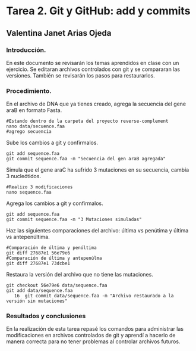 # Tarea 2. Git y GitHub: add y commits
## Valentina Janet Arias Ojeda
###  Introducción.
En este documento se revisarán los temas aprendidos en clase con un ejercicio. Se editaran archivos controlados con git y se compararan las versiones.
También se revisarán los pasos para restaurarlos.
### Procedimiento.
En el archivo de DNA que ya tienes creado, agrega la secuencia del gene araB en formato Fasta.
```
#Estando dentro de la carpeta del proyecto reverse-complement
nano data/secuence.faa
#agrego secuencia
```
Sube los cambios a git y confirmalos.
```
git add sequence.faa
git commit sequence.faa -m "Secuencia del gen araB agregada"
```
Simula que el gene araC ha sufrido 3 mutaciones en su secuencia, cambia 3 nucleótidos.
```
#Realizo 3 modificaciones
nano sequence.faa
```
Agrega los cambios a git y confirmalos.
```
git add sequence.faa
git commit sequence.faa -m "3 Mutaciones simuladas"
```
Haz las siguientes comparaciones del archivo: última vs penútima y última vs antepenúltima.
```
#Comparación de última y penúltima
git diff 27687e1 56e79e6
#Comparación de última y antepenúlma
git diff 27687e1 73dcbe1
```
Restaura la versión del archivo que no tiene las mutaciones.
```
git checkout 56e79e6 data/sequence.faa
git add data/sequence.faa
   16  git commit data/sequence.faa -m "Archivo restaurado a la versión sin mutaciones"
```

### Resultados y conclusiones
En la realización de esta tarea repasé los comandos para administrar las modificaciones en archivos controlados de git y aprendí a hacerlo de manera correcta para no tener problemas al controlar archivos futuros.